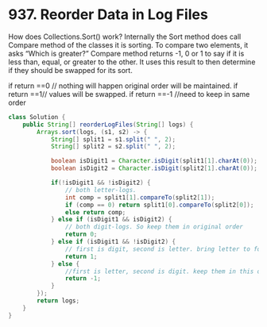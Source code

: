 # 937. Reorder Data in Log Files

How does Collections.Sort() work?
Internally the Sort method does call Compare method of the classes it is sorting. To compare two elements, it asks “Which is greater?” Compare method returns -1, 0 or 1 to say if it is less than, equal, or greater to the other. It uses this result to then determine if they should be swapped for its sort.

if return ==0 // nothing will happen original order will be maintained.
if return ==1// values will be swapped.
if return ==-1 //need to keep in same order

```java
class Solution {
    public String[] reorderLogFiles(String[] logs) {
        Arrays.sort(logs, (s1, s2) -> {
            String[] split1 = s1.split(" ", 2);
            String[] split2 = s2.split(" ", 2);

            boolean isDigit1 = Character.isDigit(split1[1].charAt(0));
            boolean isDigit2 = Character.isDigit(split2[1].charAt(0));

            if(!isDigit1 && !isDigit2) {
                // both letter-logs.
                int comp = split1[1].compareTo(split2[1]);
                if (comp == 0) return split1[0].compareTo(split2[0]);
                else return comp;
            } else if (isDigit1 && isDigit2) {
                // both digit-logs. So keep them in original order
                return 0;
            } else if (isDigit1 && !isDigit2) {
                // first is digit, second is letter. bring letter to forward.
                return 1;
            } else {
                //first is letter, second is digit. keep them in this order.
                return -1;
            }
        });
        return logs;
    }
}
```
